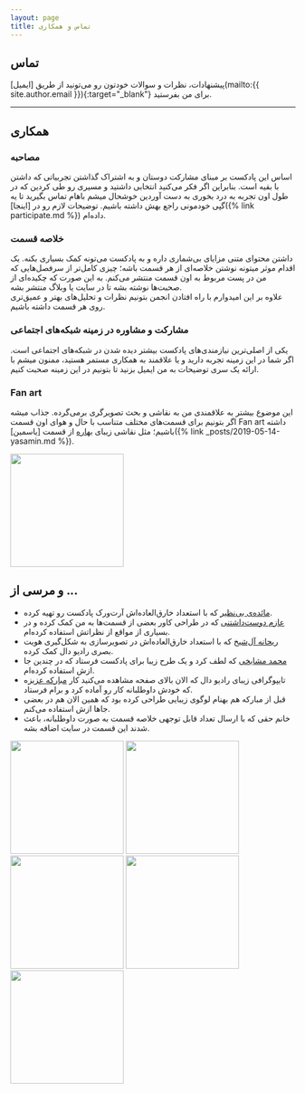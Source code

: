 ```yaml
---
layout: page
title: تماس و همکاری
---
```


## تماس

پیشنهادات، نظرات و سوالات خودتون رو می‌تونید از طریق [ایمیل](mailto:{{ site.author.email }}){:target="_blank"}  برای من بفرستید.

<hr>

## همکاری

### مصاحبه
اساس این پادکست بر مبنای مشارکت دوستان و به اشتراک گذاشتن تجربیاتی که داشتن با بقیه است. بنابراین اگر فکر می‌کنید انتخابی داشتید و مسیری رو طی کردین که در طول اون تجربه به درد بخوری به دست ‌آوردین خوشحال میشم باهام تماس بگیرید تا یه گپی خودمونی راجع بهش داشته باشیم. توضیحات لازم رو در [اینجا]({% link participate.md %}) داده‌ام.

### خلاصه قسمت
داشتن محتوای متنی مزایای بی‌شماری داره و به پادکست می‌تونه کمک بسیاری بکنه. یک اقدام موثر میتونه نوشتن خلاصه‌ای از هر قسمت باشه؛ چیزی کامل‌تر از سرفصل‌هایی که من در پست مربوط به اون قسمت منتشر می‌کنم. به این صورت که چکیده‌ای از صحبت‌ها نوشته بشه تا در سایت یا وبلاگ منتشر بشه.  
علاوه بر این امیدوارم با راه افتادن انجمن بتونیم نظرات و تحلیل‌های بهتر و عمیق‌تری روی هر قسمت داشته باشیم.

### مشارکت و مشاوره در زمینه شبکه‌های اجتماعی
یکی از اصلی‌ترین نیازمندی‌های پادکست بیشتر دیده شدن در شبکه‌های اجتماعی است. اگر شما در این زمینه تجربه دارید و یا علاقمند به همکاری مستمر هستید، ممنون میشم با ارائه یک سری توضیحات به من ایمیل بزنید تا بتونیم در این زمینه صحبت کنیم.

### Fan art
این موضوع بیشتر به علاقمندی من به نقاشی و بحث تصویرگری برمی‌گرده. جذاب میشه اگر بتونیم برای قسمت‌های مختلف متناسب با حال و هوای اون قسمت Fan art داشته باشیم؛ مثل نقاشی زیبای [بهاره](https://www.instagram.com/p/Byheo0eC525/?igshid=1ro12r1ttb2ue) از قسمت [یاسمین]({% link _posts/2019-05-14-yasamin.md %}). 

<div class="image-line">
    <img width="200px" src="{% link public/assets/volunteers/yasamin-painting.jpg %}">
</div>

## و مرسی از ...

- [مائده‌ی بی‌نظیر](https://instagram.com/mayi_mosavar) که با استعداد خارق‌العاده‌اش آرت‌ورک پادکست رو تهیه کرده.
- [عازم دوست‌داشتنی](https://twitter.com/iAzem/) که در طراحی کاور بعضی از قسمت‌ها به من کمک کرده و در بسیاری از مواقع از نظراتش استفاده کرده‌ام.
- [ریحانه آل‌شیخ](https://instagram.com/reyhanehalesheykh) که با استعداد خارق‌العاده‌اش در تصویرسازی به شکل‌گیری هویت بصری رادیو دال کمک کرده.
- [محمد مشایخی](https://instagram.com/mashaayekhi) که لطف کرد و یک طرح زیبا برای پادکست فرستاد که در چندین جا ازش استفاده کرده‌ام.
- تایپوگرافی زیبای رادیو دال که الان بالای صفحه مشاهده می‌کنید کار [مبارکه عزیز](https://twitter.com/Mobarake03)ه که خودش داوطلبانه کار رو آماده کرد و برام فرستاد.
- قبل از مبارکه هم بهنام لوگوی زیبایی طراحی کرده بود که همین الان هم در بعضی جاها ازش استفاده می‌کنم.
- خانم حقی که با ارسال تعداد قابل توجهی خلاصه قسمت به صورت داوطلبانه، باعث شدند این قسمت در سایت اضافه بشه.


<div class="image-line">
    <img src="{% link public/assets/volunteers/radiodaal-logo.png %}" width="200" height="200">
    <img src="{% link public/assets/volunteers/daal-reyhaneh.jpg %}" width="200" height="200">
    <img src="{% link public/assets/volunteers/daal-400x.jpg %}" width="200" height="200">
    <img src="{% link public/assets/volunteers/daal-small.jpg %}" width="200" height="200">
    <img src="{% link public/assets/volunteers/amir-cover.jpg %}" width="200" height="200">
</div>